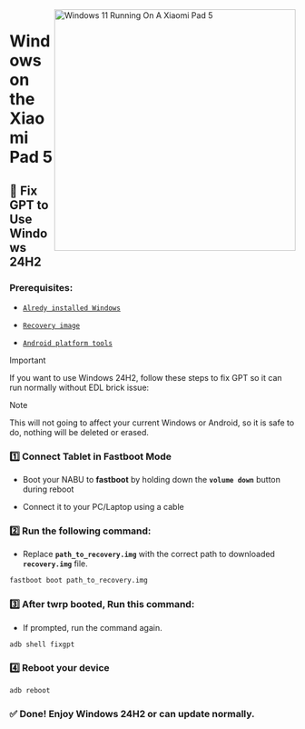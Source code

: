<img align="right" src="https://raw.githubusercontent.com/erdilS/Port-Windows-11-Xiaomi-Pad-5/main/nabu.png" width="425" alt="Windows 11 Running On A Xiaomi Pad 5">


# Windows on the Xiaomi Pad 5

## 🔧 Fix GPT to Use Windows 24H2 

### Prerequisites:

- [```Alredy installed Windows```](selection-en.md)

- [```Recovery image```](https://github.com/erdilS/Port-Windows-11-Xiaomi-Pad-5/releases/download/1.0/recovery.img)

- [```Android platform tools```](https://developer.android.com/studio/releases/platform-tools)

> [!important]
> If you want to use Windows 24H2, follow these steps to fix GPT so it can run normally without EDL brick issue:
 
> [!NOTE]
> This will not going to affect your current Windows or Android, so it is safe to do, nothing will be deleted or erased.

### 1️⃣ Connect Tablet in Fastboot Mode

- Boot your NABU to **fastboot** by holding down the **`volume down`** button during reboot

- Connect it to your PC/Laptop using a cable

### 2️⃣ Run the following command:
- Replace **`path_to_recovery.img`** with the correct path to downloaded **`recovery.img`** file.
  
```cmd
fastboot boot path_to_recovery.img
```


### 3️⃣ After twrp booted,  Run this command:
- If prompted, run the command again.
  
```cmd
adb shell fixgpt
```

### 4️⃣ Reboot your device
```cmd
adb reboot
```

### ✅ Done! Enjoy Windows 24H2 or can update normally.

